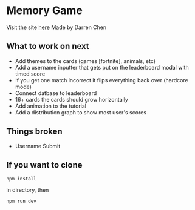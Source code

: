 # Memory Game
Visit the site [here](https://memorygame-d.vercel.app/)
Made by Darren Chen
## What to work on next
- Add themes to the cards (games [fortnite], animals, etc)
- Add a username inputter that gets put on the leaderboard modal with timed score
- If you get one match incorrect it flips everything back over (hardcore mode)
- Connect datbase to leaderboard
- 16+ cards the cards should grow horizontally
- Add animation to the tutorial
- Add a distribution graph to show most user's scores

## Things broken
- Username Submit

## If you want to clone
```
npm install
```
in directory, then
```
npm run dev
```
